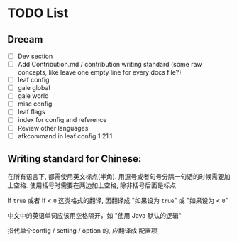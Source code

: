# TODO List

## Dreeam
- [ ] Dev section
- [ ] Add Contribution.md / contribution writing standard (some raw concepts, like leave one empty line for every docs file?)
- [ ] leaf config
- [ ] gale global
- [ ] gale world
- [ ] misc config
- [ ] leaf flags
- [ ] index for config and reference
- [ ] Review other languages
- [ ] afkcommand in leaf config 1.21.1

## Writing standard for Chinese:

在所有语言下, 都需使用英文标点(半角). 用逗号或者句号分隔一句话的时候需要加上空格. 使用括号时需要在两边加上空格, 除非括号后面是标点

If `true` 或者 If < `0` 这类格式的翻译, 因翻译成 "如果设为 `true`" 或 "如果设为 < `0`"

中文中的英语单词应该用空格隔开，如 "使用 Java 默认的逻辑"

指代单个config / setting / option 的, 应翻译成 配置项
